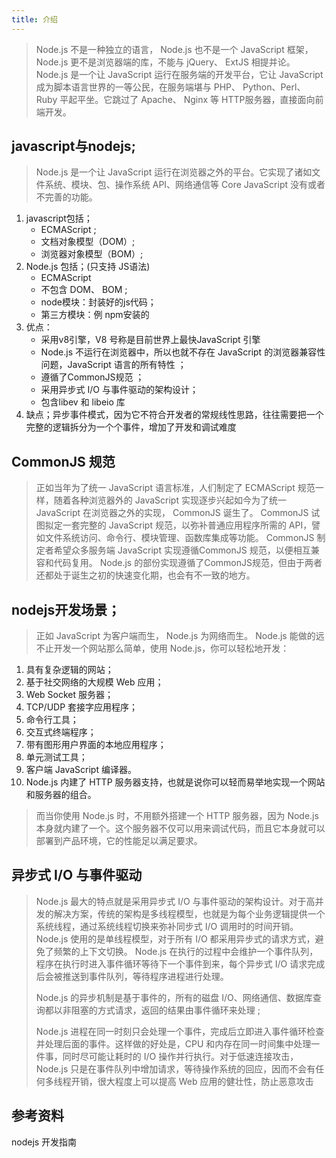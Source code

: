 ```yaml
---
title: 介绍
---
```


> Node.js 不是一种独立的语言， Node.js 也不是一个 JavaScript 框架，Node.js 更不是浏览器端的库，不能与 jQuery、 ExtJS 相提并论。 Node.js 是一个让 JavaScript 运行在服务端的开发平台，它让 JavaScript 成为脚本语言世界的一等公民，在服务端堪与 PHP、 Python、Perl、 Ruby 平起平坐。它跳过了 Apache、 Nginx 等 HTTP服务器，直接面向前端开发。

## **javascript与nodejs**;

> Node.js 是一个让 JavaScript 运行在浏览器之外的平台。它实现了诸如文件系统、模块、包、操作系统 API、网络通信等 Core JavaScript 没有或者不完善的功能。 

1. javascript包括；
   - ECMAScript  ;
   - 文档对象模型（DOM）;
   - 浏览器对象模型（BOM）;
2. Node.js  包括；(只支持 JS语法)
   - ECMAScript
   - 不包含 DOM、 BOM ;
   - node模块：封装好的js代码；
   - 第三方模块：例 npm安装的
3. 优点：
   - 采用v8引擎，V8 号称是目前世界上最快JavaScript 引擎  
   - Node.js 不运行在浏览器中，所以也就不存在 JavaScript 的浏览器兼容性问题，JavaScript 语言的所有特性 ；
   - 遵循了CommonJS规范  ；
   - 采用异步式 I/O 与事件驱动的架构设计；
   - 包含libev 和 libeio 库  
4. 缺点；异步事件模式，因为它不符合开发者的常规线性思路，往往需要把一个完整的逻辑拆分为一个个事件，增加了开发和调试难度  

## CommonJS 规范

>  正如当年为了统一 JavaScript 语言标准，人们制定了 ECMAScript 规范一样，随着各种浏览器外的 JavaScript 实现逐步兴起如今为了统一 JavaScript 在浏览器之外的实现， CommonJS 诞生了。 CommonJS 试图拟定一套完整的 JavaScript 规范，以弥补普通应用程序所需的 API，譬如文件系统访问、命令行、模块管理、函数库集成等功能。 CommonJS 制定者希望众多服务端 JavaScript 实现遵循CommonJS 规范，以便相互兼容和代码复用。 Node.js 的部份实现遵循了CommonJS规范，但由于两者还都处于诞生之初的快速变化期，也会有不一致的地方。  

## nodejs开发场景；

> 正如 JavaScript 为客户端而生， Node.js 为网络而生。 Node.js 能做的远不止开发一个网站那么简单，使用 Node.js，你可以轻松地开发：

1. 
   具有复杂逻辑的网站；
2. 基于社交网络的大规模 Web 应用；
3. Web Socket 服务器；
4. TCP/UDP 套接字应用程序；
5. 命令行工具；
6. 交互式终端程序；
7. 带有图形用户界面的本地应用程序；
8. 单元测试工具；
9. 客户端 JavaScript 编译器。
10. Node.js 内建了 HTTP 服务器支持，也就是说你可以轻而易举地实现一个网站和服务器的组合。  

> 而当你使用 Node.js 时，不用额外搭建一个 HTTP 服务器，因为 Node.js 本身就内建了一个。这个服务器不仅可以用来调试代码，而且它本身就可以部署到产品环境，它的性能足以满足要求。  

## 异步式 I/O 与事件驱动  

> Node.js 最大的特点就是采用异步式 I/O 与事件驱动的架构设计。对于高并发的解决方案，传统的架构是多线程模型，也就是为每个业务逻辑提供一个系统线程，通过系统线程切换来弥补同步式 I/O 调用时的时间开销。 Node.js 使用的是单线程模型，对于所有 I/O 都采用异步式的请求方式，避免了频繁的上下文切换。 Node.js 在执行的过程中会维护一个事件队列，程序在执行时进入事件循环等待下一个事件到来，每个异步式 I/O 请求完成后会被推送到事件队列，等待程序进程进行处理。  
>
> Node.js 的异步机制是基于事件的，所有的磁盘 I/O、网络通信、数据库查询都以非阻塞的方式请求，返回的结果由事件循环来处理 ;
>
> Node.js 进程在同一时刻只会处理一个事件，完成后立即进入事件循环检查并处理后面的事件。这样做的好处是，CPU 和内存在同一时间集中处理一件事，同时尽可能让耗时的 I/O 操作并行执行。对于低速连接攻击， Node.js 只是在事件队列中增加请求，等待操作系统的回应，因而不会有任何多线程开销，很大程度上可以提高 Web 应用的健壮性，防止恶意攻击  

## 参考资料  

nodejs 开发指南